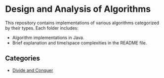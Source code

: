 # Design and Analysis of Algorithms

This repository contains implementations of various algorithms categorized by their types. Each folder includes:
- Algorithm implementations in Java.
- Brief explanation and time/space complexities in the README file.

## Categories
- [Divide and Conquer](./Divide-and-Conquer/README.md)
